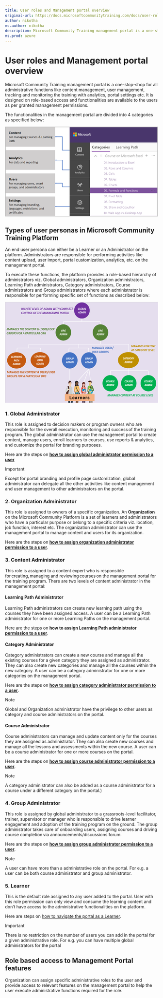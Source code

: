 ```yaml
---
title: User roles and Management portal overview
original-url: https://docs.microsoftcommunitytraining.com/docs/user-role-and-management-portal-overview
author: nikotha
ms.author: nikotha
description: Microsoft Community Training management portal is a one-stop-shop for all administrative functions like content management, user management, tracking and monitoring the training with analytics, portal settings etc.
ms.prod: azure
---
```


# User roles and Management portal overview

Microsoft Community Training management portal is a one-stop-shop for all administrative functions like content management, user management, tracking and monitoring the training with analytics, portal settings etc. It is designed on role-based access and functionalities are available to the users as per granted management permissions.

The functionalities in the management portal are divided into 4 categories as specified below:

![4 categories](../media/image%28423%29.png)

## Types of user personas in Microsoft Community Training Platform

An end user persona can either be a Learner or an Administrator on the platform. Administrators are responsible for performing activities like content upload, user import, portal customization, analytics, etc. on the management portal.

To execute these functions, the platform provides a role-based hierarchy of administrators viz. Global administrators, Organization administrators, Learning Path administrators, Category administrators, Course administrators and Group administrators where each administrator is responsible for performing specific set of functions as described below:

![GetStarted - Role Hierarchy](../media/GetStarted%20-%20Role%20Hierarchy.png)

### 1. Global Administrator

This role is assigned to decision makers or program owners who are responsible for the overall execution, monitoring and success of the training program. The global administrator can use the management portal to create content, manage users, enroll learners to courses, use reports & analytics, and customize the portal for branding purposes.

Here are the steps on [**how to assign global administrator permission to a user**](../user-management/add-users/3_add-an-administrator-to-the-portal.md)

> [!IMPORTANT]
> Except for portal branding and profile page customization, global administrator can delegate all the other activities like content management and user management to other administrators on the portal.

### 2. Organization Administrator

This role is assigned to owners of a specific organization. An **Organization** on the Microsoft Community Platform is a set of learners and administrators who have a particular purpose or belong to a specific criteria viz. location, job function, interest etc. The organization administrator can use the management portal to manage content and users for its organization.

Here are the steps on [**how to assign organization administrator permission to a user**](../user-management/add-users/3_add-an-administrator-to-the-portal.md).

### 3. Content Administrator

This role is assigned to a content expert who is responsible for creating, managing and reviewing courses on the management portal for the training program. There are two levels of content administrator in the management portal:

#### Learning Path Administrator

Learning Path administrators can create new learning path using the courses they have been assigned access. A user can be a Learning Path administrator for one or more Learning Paths on the management portal.

Here are the steps on [**how to assign Learning Path administrator permission to a user**](../user-management/add-users/3_add-an-administrator-to-the-portal.md).

#### Category Administrator

Category administrators can create a new course and manage all the existing courses for a given category they are assigned as administrator. They can also create new categories and manage all the courses within the new category. A user can be a category administrator for one or more categories on the management portal.

Here are the steps on [**how to assign category administrator permission to a user**](../user-management/add-users/3_add-an-administrator-to-the-portal.md).

> [!NOTE]
> Global and Organization administrator have the privilege to other users as category and course administrators on the portal.

#### Course Administrator

Course administrators can manage and update content only for the courses they are assigned as administrator.  They can also create new courses and manage all the lessons and assessments within the new course. A user can be a course administrator for one or more courses on the portal.

Here are the steps on [**how to assign course administrator permission to a user**](../user-management/add-users/3_add-an-administrator-to-the-portal.md).

> [!NOTE]
> A category administrator can also be added as a course administrator for a course under a different category on the portal.)

### 4.  Group Administrator

This role is assigned by global administrator to a grassroots-level facilitator, trainer, supervisor or manager who is responsible to drive learner engagement and adoption of the training program on the ground. The group administrator takes care of onboarding users, assigning courses and driving course completion via announcements/discussions forum.

Here are the steps on [**how to assign group administrator permission to a user**](../user-management/add-users/3_add-an-administrator-to-the-portal.md).

> [!NOTE]
> A user can have more than a administrative role on the portal. For e.g. a user can be both course administrator and group administrator.

### 5. Learner

This is the default role assigned to any user added to the portal. User with this role permission can only view and consume the learning content and don’t have access to the administrative functionalities on the platform.

Here are steps on [how to navigate the portal as a Learner](../learner-experience/2_web-app.md).

> [!IMPORTANT]
> There is no restriction on the number of users you can add in the portal for a given administrative role. For e.g. you can have multiple global administrators for the portal

## Role based access to Management Portal features

Organization can assign specific administrative roles to the user and provide access to relevant features on the management portal to help the user execute administrative functions required for the role.
